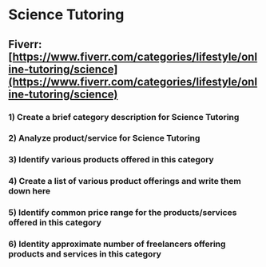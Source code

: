 # Science Tutoring
## Fiverr: [https://www.fiverr.com/categories/lifestyle/online-tutoring/science](https://www.fiverr.com/categories/lifestyle/online-tutoring/science)
### 1) Create a brief category description for Science Tutoring
### 2) Analyze product/service for Science Tutoring
### 3) Identify various products offered in this category
### 4) Create a list of various product offerings and write them down here
### 5) Identify common price range for the products/services offered in this category
### 6) Identity approximate number of freelancers offering products and services in this category
